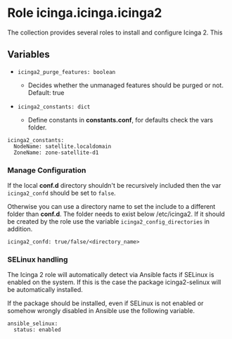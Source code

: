 # Role icinga.icinga.icinga2

The collection provides several roles to install and configure Icinga 2. This

## Variables

* `icinga2_purge_features: boolean`
  * Decides whether the unmanaged features should be purged or not. Default: true

* `icinga2_constants: dict`
  * Define constants in **constants.conf**, for defaults check the vars folder. 

```
icinga2_constants:
  NodeName: satellite.localdomain
  ZoneName: zone-satellite-d1
```

### Manage Configuration

If the local **conf.d** directory shouldn't be recursively included then the
var `icinga2_confd` should be set to `false`.

Otherwise you can use a directory name to set the include to a different folder
than **conf.d**. The folder needs to exist below /etc/icinga2. If it should be created by the role use the variable `icinga2_config_directories` in addition.

```
icinga2_confd: true/false/<directory_name>
```

### SELinux handling

The Icinga 2 role will automatically detect via Ansible facts if SELinux is enabled on the system. If this is the case the package icinga2-selinux will be automatically installed. 

If the package should be installed, even if SELinux is not enabled or somehow wrongly disabled in Ansible use the following variable. 

```
ansible_selinux:
  status: enabled
```